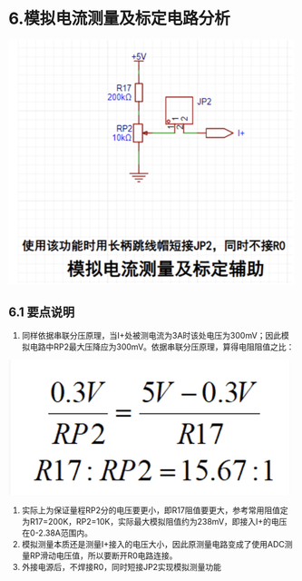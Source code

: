 # 6.模拟电流测量及标定电路分析

<img src="https://raw.githubusercontent.com/hazy1k/My-drawing-bed/main/2024/11/20-16-50-37-屏幕截图%202024-11-20%20165024.png" title="" alt="屏幕截图 2024-11-20 165024.png" width="584">

## 6.1 要点说明

1. 同样依据串联分压原理，当I+处被测电流为3A时该处电压为300mV；因此模拟电路中RP2最大压降应为300mV。依据串联分压原理，算得电阻阻值之比：

![屏幕截图 2024-11-20 165136.png](https://raw.githubusercontent.com/hazy1k/My-drawing-bed/main/2024/11/20-16-51-43-屏幕截图%202024-11-20%20165136.png)

1. 实际上为保证量程RP2分的电压要更小，即R17阻值要更大，参考常用阻值定为R17=200K，RP2=10K，实际最大模拟阻值约为238mV，即接入I+的电压在0-2.38A范围内。
2. 模拟测量本质还是测量I+接入的电压大小，因此原测量电路变成了使用ADC测量RP滑动电压值，所以要断开R0电路连接。
3. 外接电源后，不焊接R0，同时短接JP2实现模拟测量功能
